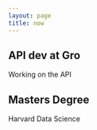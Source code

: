```yaml
---
layout: page
title: now
---
```


## API dev at Gro

Working on the API

## Masters Degree

Harvard Data Science
